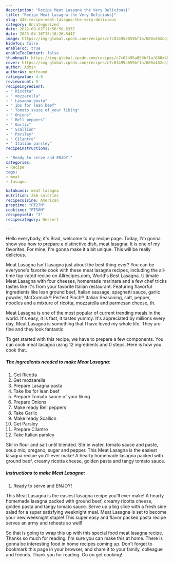 ```yaml
---
description: "Recipe Meat Lasagna the Very Delicious}"
title: "Recipe Meat Lasagna the Very Delicious}"
slug: 448-recipe-meat-lasagna-the-very-delicious
category: Uncategorized
date: 2022-09-02T11:56:58.633Z
date: 2023-04-16T15:16:26.544Z
image: https://img-global.cpcdn.com/recipes/c7c03495a059bf1a/680x482cq70/meat-lasagna-recipe-main-photo.jpg
hideToc: false
enableToc: true
enableTocContent: false
thumbnail: https://img-global.cpcdn.com/recipes/c7c03495a059bf1a/680x482cq70/meat-lasagna-recipe-main-photo.jpg
cover: https://img-global.cpcdn.com/recipes/c7c03495a059bf1a/680x482cq70/meat-lasagna-recipe-main-photo.jpg
author: Admin
authorAv: notfound
ratingvalue: 4.9
reviewcount: 5
recipeingredient:
- " Ricotta"
- " mozzarella"
- " Lasagna pasta"
- " Ibs for lean beef"
- " Tomato sauce of your liking"
- " Onions"
- " Bell peppers"
- " Garlic"
- " Scallion"
- " Parsley"
- " Cilantro"
- " Italian parsley"
recipeinstructions:

- "Ready to serve and ENJOY!"
categories:
- Recipe
tags:
- meat
- lasagna

katakunci: meat lasagna 
nutrition: 266 calories
recipecuisine: American
preptime: "PT27M"
cooktime: "PT50M"
recipeyield: "3"
recipecategory: Dessert

---
```



Hello everybody, it's Brad, welcome to my recipe page. Today, I'm gonna show you how to prepare a distinctive dish, meat lasagna. It is one of my favorites. For mine, I'm gonna make it a bit unique. This will be really delicious.

Meat Lasagna Isn&#39;t lasagna just about the best thing ever? You can be everyone&#39;s favorite cook with these meat lasagna recipes, including the all-time top-rated recipe on Allrecipes.com, World&#39;s Best Lasagna. Ultimate Meat Lasagna with four cheeses, homemade marinara and a few chef tricks tastes like it&#39;s from your favorite Italian restaurant. Featuring flavorful ingredients like lean ground beef, Italian sausage, spaghetti sauce, garlic powder, McCormick® Perfect Pinch® Italian Seasoning, salt, pepper, noodles and a mixture of ricotta, mozzarella and parmesan cheese, th.

Meat Lasagna is one of the most popular of current trending meals in the world. It's easy, it is fast, it tastes yummy. It's appreciated by millions every day. Meat Lasagna is something that I have loved my whole life. They are fine and they look fantastic.


To get started with this recipe, we have to prepare a few components. You can cook meat lasagna using 12 ingredients and 0 steps. Here is how you cook that.

<!--inarticleads1-->

##### The ingredients needed to make Meat Lasagna:

1. Get  Ricotta
1. Get  mozzarella
1. Prepare  Lasagna pasta
1. Take  Ibs for lean beef
1. Prepare  Tomato sauce of your liking
1. Prepare  Onions
1. Make ready  Bell peppers
1. Take  Garlic
1. Make ready  Scallion
1. Get  Parsley
1. Prepare  Cilantro
1. Take  Italian parsley


Stir in flour and salt until blended. Stir in water, tomato sauce and paste, soup mix, oregano, sugar and pepper. This Meat Lasagna is the easiest lasagna recipe you&#39;ll ever make! A hearty homemade lasagna packed with ground beef, creamy ricotta cheese, golden pasta and tangy tomato sauce. 

<!--inarticleads2-->

##### Instructions to make Meat Lasagna:


1. Ready to serve and ENJOY!

This Meat Lasagna is the easiest lasagna recipe you&#39;ll ever make! A hearty homemade lasagna packed with ground beef, creamy ricotta cheese, golden pasta and tangy tomato sauce. Serve up a big slice with a fresh side salad for a super satisfying weeknight meal. Meat Lasagna is set to become your new weeknight staple! This super easy and flavor packed pasta recipe serves an army and reheats so well! 

So that is going to wrap this up with this special food meat lasagna recipe. Thanks so much for reading. I'm sure you can make this at home. There is gonna be interesting food in home recipes coming up. Don't forget to bookmark this page in your browser, and share it to your family, colleague and friends. Thank you for reading. Go on get cooking!
